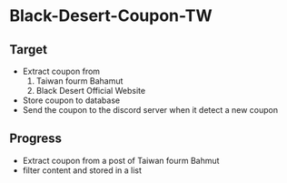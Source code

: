 # Black-Desert-Coupon-TW

## Target
- Extract coupon from 
  1. Taiwan fourm Bahamut
  2. Black Desert Official Website
- Store coupon to database
- Send the coupon to the discord server when it detect a new coupon

## Progress
- Extract coupon from a post of Taiwan fourm Bahmut
- filter content and stored in a list
